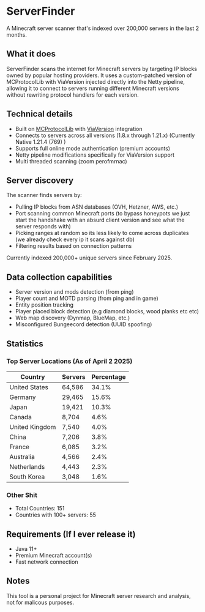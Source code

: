 # ServerFinder
A Minecraft server scanner that's indexed over 200,000 servers in the last 2 months.

## What it does
ServerFinder scans the internet for Minecraft servers by targeting IP blocks owned by popular hosting providers. It uses a custom-patched version of MCProtocolLib with ViaVersion injected directly into the Netty pipeline, allowing it to connect to servers running different Minecraft versions without rewriting protocol handlers for each version.

## Technical details
- Built on [MCProtocolLib](https://github.com/GeyserMC/MCProtocolLib) with [ViaVersion](https://github.com/ViaVersion/ViaVersion) integration
- Connects to servers across all versions (1.8.x through 1.21.x) (Currently Native 1.21.4 (769) )
- Supports full online mode authentication (premium accounts)
- Netty pipeline modifications specifically for ViaVersion support 
- Multi threaded scanning (zoom perofmrnac)

## Server discovery
The scanner finds servers by:
- Pulling IP blocks from ASN databases (OVH, Hetzner, AWS, etc.)
- Port scanning common Minecraft ports (to bypass honeypots we just start the handshake with an absurd client version and see what the server responds with)
- Picking ranges at random so its less likely to come across duplicates (we already check every ip it scans against db)
- Filtering results based on connection patterns

Currently indexed 200,000+ unique servers since February 2025.

## Data collection capabilities
- Server version and mods detection (from ping)
- Player count and MOTD parsing (from ping and in game)
- Entity position tracking
- Player placed block detection (e.g diamond blocks, wood planks etc etc)
- Web map discovery (Dynmap, BlueMap, etc.)
- Misconfigured Bungeecord detection (UUID spoofing)

## Statistics
### Top Server Locations (As of April 2 2025)
| Country | Servers | Percentage |
|---------|---------|------------|
| United States | 64,586 | 34.1% |
| Germany | 29,465 | 15.6% |
| Japan | 19,421 | 10.3% |
| Canada | 8,704 | 4.6% |
| United Kingdom | 7,540 | 4.0% |
| China | 7,206 | 3.8% |
| France | 6,085 | 3.2% |
| Australia | 4,566 | 2.4% |
| Netherlands | 4,443 | 2.3% |
| South Korea | 3,048 | 1.6% |

### Other Shit
- Total Countries: 151
- Countries with 100+ servers: 55

## Requirements (If I ever release it)
- Java 11+
- Premium Minecraft account(s)
- Fast network connection

## Notes
This tool is a personal project for Minecraft server research and analysis, not for malicous purposes.
